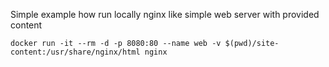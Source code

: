 

Simple example how run locally nginx like simple web server with provided content

```
docker run -it --rm -d -p 8080:80 --name web -v $(pwd)/site-content:/usr/share/nginx/html nginx
```